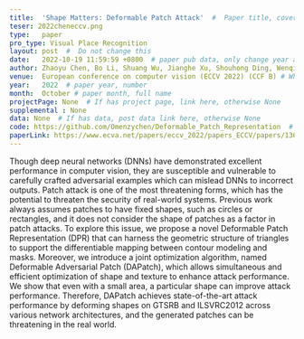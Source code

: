 ```yaml
---
title:  'Shape Matters: Deformable Patch Attack'  #  Paper title, covered by ''
teser: 2022cheneccv.png
type:   paper
pro_type: Visual Place Recognition
layout: post  #  Do not change this
date:   2022-10-19 11:59:59 +0800  # paper pub data, only change year and month according to this format
author: Zhaoyu Chen, Bo Li, Shuang Wu, Jianghe Xu, Shouhong Ding, Wenqiang Zhang # authors information
venue:  European conference on computer vision (ECCV 2022) (CCF B) # Where it be, ICCV and CVPR remove IEEE Conference on,
year:   2022  # paper year, number
month:  October # paper month, full name
projectPage: None  # If has project page, link here, otherwise None
supplemental : None
data: None  # If has data, post data link here, otherwise None
code: https://github.com/Omenzychen/Deformable_Patch_Representation  # If has data, post code link here, otherwise None
paperLink: https://www.ecva.net/papers/eccv_2022/papers_ECCV/papers/136640522.pdf # post paper pdf link here
---
```


Though deep neural networks (DNNs) have demonstrated excellent performance in computer vision, they are susceptible and vulnerable to carefully crafted adversarial examples which can mislead DNNs to incorrect outputs. Patch attack is one of the most threatening forms, which has the potential to threaten the security of real-world systems. Previous work always assumes patches to have fixed shapes, such as circles or rectangles, and it does not consider the shape of patches as a factor in patch attacks. To explore this issue, we propose a novel Deformable Patch Representation (DPR) that can harness the geometric structure of triangles to support the differentiable mapping between contour modeling and masks. Moreover, we introduce a joint optimization algorithm, named Deformable Adversarial Patch (DAPatch), which allows simultaneous and efficient optimization of shape and texture to enhance attack performance. We show that even with a small area, a particular shape can improve attack performance. Therefore, DAPatch achieves state-of-the-art attack performance by deforming shapes on GTSRB and ILSVRC2012 across various network architectures, and the generated patches can be threatening in the real world.
